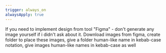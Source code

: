 ```yaml
---
trigger: always_on
alwaysApply: true
---
```

If you need to implement design from tool "Figma" - don't generate any image yourself if i didn't ask about it. Download images from figma, create folder to place these images, give a folder human-like name in kebab-case notation, give images human-like names in kebab-case as well